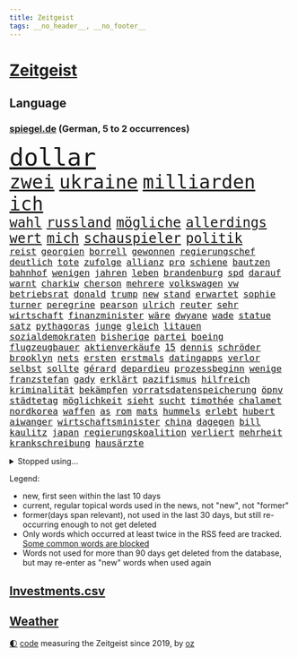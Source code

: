 ```yaml
---
title: Zeitgeist
tags: __no_header__, __no_footer__
---
```


# [Zeitgeist](https://oliz.io/zeitgeist/)

## Language

<h3><a href="https://www.spiegel.de" target="_blank">spiegel.de</a> (German, 5 to 2 occurrences)</h3>
<p style="font-family:monospace">
<span style="font-size:32pt"><a href="news_links.html#dollar" class="current">dollar</a></span>
<br>
<span style="font-size:25pt"><a href="news_links.html#zwei" class="current">zwei</a></span>
<span style="font-size:25pt"><a href="news_links.html#ukraine" class="current">ukraine</a></span>
<span style="font-size:25pt"><a href="news_links.html#milliarden" class="current">milliarden</a></span>
<span style="font-size:25pt"><a href="news_links.html#ich" class="current">ich</a></span>
<br>
<span style="font-size:18pt"><a href="news_links.html#wahl" class="current">wahl</a></span>
<span style="font-size:18pt"><a href="news_links.html#russland" class="current">russland</a></span>
<span style="font-size:18pt"><a href="news_links.html#mögliche" class="current">mögliche</a></span>
<span style="font-size:18pt"><a href="news_links.html#allerdings" class="current">allerdings</a></span>
<span style="font-size:18pt"><a href="news_links.html#wert" class="current">wert</a></span>
<span style="font-size:18pt"><a href="news_links.html#mich" class="current">mich</a></span>
<span style="font-size:18pt"><a href="news_links.html#schauspieler" class="current">schauspieler</a></span>
<span style="font-size:18pt"><a href="news_links.html#politik" class="current">politik</a></span>
<br>
<span style="font-size:12pt"><a href="news_links.html#reist" class="current">reist</a></span>
<span style="font-size:12pt"><a href="news_links.html#georgien" class="current">georgien</a></span>
<span style="font-size:12pt"><a href="news_links.html#borrell" class="new">borrell</a></span>
<span style="font-size:12pt"><a href="news_links.html#gewonnen" class="current">gewonnen</a></span>
<span style="font-size:12pt"><a href="news_links.html#regierungschef" class="current">regierungschef</a></span>
<span style="font-size:12pt"><a href="news_links.html#deutlich" class="current">deutlich</a></span>
<span style="font-size:12pt"><a href="news_links.html#tote" class="current">tote</a></span>
<span style="font-size:12pt"><a href="news_links.html#zufolge" class="current">zufolge</a></span>
<span style="font-size:12pt"><a href="news_links.html#allianz" class="current">allianz</a></span>
<span style="font-size:12pt"><a href="news_links.html#pro" class="current">pro</a></span>
<span style="font-size:12pt"><a href="news_links.html#schiene" class="current">schiene</a></span>
<span style="font-size:12pt"><a href="news_links.html#bautzen" class="current">bautzen</a></span>
<span style="font-size:12pt"><a href="news_links.html#bahnhof" class="current">bahnhof</a></span>
<span style="font-size:12pt"><a href="news_links.html#wenigen" class="current">wenigen</a></span>
<span style="font-size:12pt"><a href="news_links.html#jahren" class="current">jahren</a></span>
<span style="font-size:12pt"><a href="news_links.html#leben" class="current">leben</a></span>
<span style="font-size:12pt"><a href="news_links.html#brandenburg" class="current">brandenburg</a></span>
<span style="font-size:12pt"><a href="news_links.html#spd" class="current">spd</a></span>
<span style="font-size:12pt"><a href="news_links.html#darauf" class="current">darauf</a></span>
<span style="font-size:12pt"><a href="news_links.html#warnt" class="current">warnt</a></span>
<span style="font-size:12pt"><a href="news_links.html#charkiw" class="current">charkiw</a></span>
<span style="font-size:12pt"><a href="news_links.html#cherson" class="new">cherson</a></span>
<span style="font-size:12pt"><a href="news_links.html#mehrere" class="current">mehrere</a></span>
<span style="font-size:12pt"><a href="news_links.html#volkswagen" class="current">volkswagen</a></span>
<span style="font-size:12pt"><a href="news_links.html#vw" class="current">vw</a></span>
<span style="font-size:12pt"><a href="news_links.html#betriebsrat" class="current">betriebsrat</a></span>
<span style="font-size:12pt"><a href="news_links.html#donald" class="current">donald</a></span>
<span style="font-size:12pt"><a href="news_links.html#trump" class="current">trump</a></span>
<span style="font-size:12pt"><a href="news_links.html#new" class="current">new</a></span>
<span style="font-size:12pt"><a href="news_links.html#stand" class="current">stand</a></span>
<span style="font-size:12pt"><a href="news_links.html#erwartet" class="current">erwartet</a></span>
<span style="font-size:12pt"><a href="news_links.html#sophie" class="current">sophie</a></span>
<span style="font-size:12pt"><a href="news_links.html#turner" class="current">turner</a></span>
<span style="font-size:12pt"><a href="news_links.html#peregrine" class="new">peregrine</a></span>
<span style="font-size:12pt"><a href="news_links.html#pearson" class="new">pearson</a></span>
<span style="font-size:12pt"><a href="news_links.html#ulrich" class="current">ulrich</a></span>
<span style="font-size:12pt"><a href="news_links.html#reuter" class="current">reuter</a></span>
<span style="font-size:12pt"><a href="news_links.html#sehr" class="current">sehr</a></span>
<span style="font-size:12pt"><a href="news_links.html#wirtschaft" class="current">wirtschaft</a></span>
<span style="font-size:12pt"><a href="news_links.html#finanzminister" class="current">finanzminister</a></span>
<span style="font-size:12pt"><a href="news_links.html#wäre" class="current">wäre</a></span>
<span style="font-size:12pt"><a href="news_links.html#dwyane" class="new">dwyane</a></span>
<span style="font-size:12pt"><a href="news_links.html#wade" class="current">wade</a></span>
<span style="font-size:12pt"><a href="news_links.html#statue" class="current">statue</a></span>
<span style="font-size:12pt"><a href="news_links.html#satz" class="current">satz</a></span>
<span style="font-size:12pt"><a href="news_links.html#pythagoras" class="new">pythagoras</a></span>
<span style="font-size:12pt"><a href="news_links.html#junge" class="current">junge</a></span>
<span style="font-size:12pt"><a href="news_links.html#gleich" class="current">gleich</a></span>
<span style="font-size:12pt"><a href="news_links.html#litauen" class="current">litauen</a></span>
<span style="font-size:12pt"><a href="news_links.html#sozialdemokraten" class="current">sozialdemokraten</a></span>
<span style="font-size:12pt"><a href="news_links.html#bisherige" class="current">bisherige</a></span>
<span style="font-size:12pt"><a href="news_links.html#partei" class="current">partei</a></span>
<span style="font-size:12pt"><a href="news_links.html#boeing" class="current">boeing</a></span>
<span style="font-size:12pt"><a href="news_links.html#flugzeugbauer" class="current">flugzeugbauer</a></span>
<span style="font-size:12pt"><a href="news_links.html#aktienverkäufe" class="new">aktienverkäufe</a></span>
<span style="font-size:12pt"><a href="news_links.html#15" class="current">15</a></span>
<span style="font-size:12pt"><a href="news_links.html#dennis" class="current">dennis</a></span>
<span style="font-size:12pt"><a href="news_links.html#schröder" class="current">schröder</a></span>
<span style="font-size:12pt"><a href="news_links.html#brooklyn" class="current">brooklyn</a></span>
<span style="font-size:12pt"><a href="news_links.html#nets" class="new">nets</a></span>
<span style="font-size:12pt"><a href="news_links.html#ersten" class="current">ersten</a></span>
<span style="font-size:12pt"><a href="news_links.html#erstmals" class="current">erstmals</a></span>
<span style="font-size:12pt"><a href="news_links.html#datingapps" class="new">datingapps</a></span>
<span style="font-size:12pt"><a href="news_links.html#verlor" class="current">verlor</a></span>
<span style="font-size:12pt"><a href="news_links.html#selbst" class="current">selbst</a></span>
<span style="font-size:12pt"><a href="news_links.html#sollte" class="current">sollte</a></span>
<span style="font-size:12pt"><a href="news_links.html#gérard" class="new">gérard</a></span>
<span style="font-size:12pt"><a href="news_links.html#depardieu" class="new">depardieu</a></span>
<span style="font-size:12pt"><a href="news_links.html#prozessbeginn" class="current">prozessbeginn</a></span>
<span style="font-size:12pt"><a href="news_links.html#wenige" class="current">wenige</a></span>
<span style="font-size:12pt"><a href="news_links.html#franzstefan" class="new">franzstefan</a></span>
<span style="font-size:12pt"><a href="news_links.html#gady" class="new">gady</a></span>
<span style="font-size:12pt"><a href="news_links.html#erklärt" class="current">erklärt</a></span>
<span style="font-size:12pt"><a href="news_links.html#pazifismus" class="new">pazifismus</a></span>
<span style="font-size:12pt"><a href="news_links.html#hilfreich" class="new">hilfreich</a></span>
<span style="font-size:12pt"><a href="news_links.html#kriminalität" class="current">kriminalität</a></span>
<span style="font-size:12pt"><a href="news_links.html#bekämpfen" class="current">bekämpfen</a></span>
<span style="font-size:12pt"><a href="news_links.html#vorratsdatenspeicherung" class="new">vorratsdatenspeicherung</a></span>
<span style="font-size:12pt"><a href="news_links.html#öpnv" class="new">öpnv</a></span>
<span style="font-size:12pt"><a href="news_links.html#städtetag" class="new">städtetag</a></span>
<span style="font-size:12pt"><a href="news_links.html#möglichkeit" class="current">möglichkeit</a></span>
<span style="font-size:12pt"><a href="news_links.html#sieht" class="current">sieht</a></span>
<span style="font-size:12pt"><a href="news_links.html#sucht" class="current">sucht</a></span>
<span style="font-size:12pt"><a href="news_links.html#timothée" class="new">timothée</a></span>
<span style="font-size:12pt"><a href="news_links.html#chalamet" class="new">chalamet</a></span>
<span style="font-size:12pt"><a href="news_links.html#nordkorea" class="current">nordkorea</a></span>
<span style="font-size:12pt"><a href="news_links.html#waffen" class="current">waffen</a></span>
<span style="font-size:12pt"><a href="news_links.html#as" class="current">as</a></span>
<span style="font-size:12pt"><a href="news_links.html#rom" class="current">rom</a></span>
<span style="font-size:12pt"><a href="news_links.html#mats" class="current">mats</a></span>
<span style="font-size:12pt"><a href="news_links.html#hummels" class="current">hummels</a></span>
<span style="font-size:12pt"><a href="news_links.html#erlebt" class="current">erlebt</a></span>
<span style="font-size:12pt"><a href="news_links.html#hubert" class="current">hubert</a></span>
<span style="font-size:12pt"><a href="news_links.html#aiwanger" class="new">aiwanger</a></span>
<span style="font-size:12pt"><a href="news_links.html#wirtschaftsminister" class="current">wirtschaftsminister</a></span>
<span style="font-size:12pt"><a href="news_links.html#china" class="current">china</a></span>
<span style="font-size:12pt"><a href="news_links.html#dagegen" class="current">dagegen</a></span>
<span style="font-size:12pt"><a href="news_links.html#bill" class="current">bill</a></span>
<span style="font-size:12pt"><a href="news_links.html#kaulitz" class="current">kaulitz</a></span>
<span style="font-size:12pt"><a href="news_links.html#japan" class="current">japan</a></span>
<span style="font-size:12pt"><a href="news_links.html#regierungskoalition" class="current">regierungskoalition</a></span>
<span style="font-size:12pt"><a href="news_links.html#verliert" class="current">verliert</a></span>
<span style="font-size:12pt"><a href="news_links.html#mehrheit" class="current">mehrheit</a></span>
<span style="font-size:12pt"><a href="news_links.html#krankschreibung" class="current">krankschreibung</a></span>
<span style="font-size:12pt"><a href="news_links.html#hausärzte" class="new">hausärzte</a></span>
</p>
<details>
<summary>Stopped using...</summary>
<p class="former" style="font-size:12pt">
wirkte(1468) golf(1467) pakistan(1467) arsenal(1466) traf(1466) diskussion(1465) dritte(1465) elfmeter(1465) korruption(1465) livestream(1465) reduziert(1465) 2021(1464) atmosphäre(1464) wunsch(1464) kündigen(1463) vereinigten(1463) einzug(1462) florian(1462) führerschein(1462) illegalen(1462) leisten(1462) vorsitzende(1462) auftakt(1461) gefährlichen(1461) san(1461) 50000(1460) baby(1460) bitte(1460) entgegen(1460) geholt(1460) nahverkehr(1460) rassistische(1460) tatverdächtige(1460) dezember(1459) historiker(1459) länge(1459) längere(1459) monatelang(1459) niveau(1459) riss(1459) belgien(1458) sports(1458) thailand(1458) untersuchungsausschuss(1458) verfolgen(1458) vierte(1458) zverev(1458) gebaut(1457) gehalt(1457) großbritanniens(1457) klein(1457) menge(1457) militärs(1457) sinnvoll(1457) abstimmen(1456) aufgehoben(1456) gestoßen(1456) islamischen(1456) urlaub(1456) bestimmten(1455) dementiert(1455) pflege(1455) vertrauen(1455) afrika(1454) angeklagter(1454) langfristig(1454) babys(1453) fließt(1453) jedenfalls(1453) langen(1453) mitteln(1453) stoppt(1452) wende(1452) plädiert(1451) üben(1451) aufgenommen(1449) spüren(1449) anbieter(1448) freie(1447) fachleute(1445) abgebrochen(1444) offiziellen(1444) konsum(1443) züge(1443) kooperation(1440) drängen(1439) nationalen(1439) frisch(1438) harten(1438) hängen(1438) heftigen(1436) informiert(1436) journalist(1436) museum(1436) bestmarke(1434) profis(1434) großem(1433) reduzieren(1433) schrecken(1433) sportler(1433) fortsetzung(1432) stört(1427) beweise(1426) zdf(1417) flug(1416) herausforderungen(1416) lehrkräfte(1415) gebieten(1410) hitler(1401) aktionen(1393) wetterdienst(1379) diagnose(1352) rumänien(1277) werte(1269) finanziert(1266) abgegeben(1233) videoaufnahmen(1226) lehren(1220) schwäche(1206) sammelt(1203) ausnahme(1202) ohnehin(1194) verurteilung(1184) kameras(1158) 20000(1156) konzerns(1156) nachspielzeit(1148) immobilien(1127) offene(1117) abkommen(1095) einschätzungen(1087) zentralen(1087) stern(1082) methode(1063) laura(1049) einziger(1043) sank(1041) bundesinnenministerin(1020) bat(1018) hinzu(1010) ring(1007) inhalte(1005) herausgefunden(984) 49(979) ordnet(970) spiegeltitelstory(953) unmittelbar(951) typ(931) flüchten(929) königsklasse(925) niedersächsischen(922) erlauben(917) ausstieg(913) fußballerinnen(912) crew(908) heiß(893) konzerte(878) mordfall(874) prinzessin(872) joshua(855) spitzt(845) setzten(842) großaufgebot(833) kampagne(831) wissenschaft(830) zuhause(823) ähnlichen(810) aufmerksam(797) zivile(797) island(796) protestbewegung(792) hoffnungsträger(791) peru(783) kündigung(770) auseinander(768) verfassungsgericht(761) aufholjagd(755) überraschenden(739) methoden(738) aktivist(734) pakete(733) besatzung(729) zweifeln(728) bergen(726) indonesien(720) abbruch(715) eric(711) uskonzern(710) spielzeug(700) böhmermann(695) kritisierten(695) einstige(691) redet(691) deutschlandticket(684) überzeugen(683) abwehr(680) 47(672) asylbewerber(670) größeren(667) traut(667) kulturkampf(655) legendäre(654) zehnte(652) gegründet(647) erfolgreiche(641) emotionale(640) geldgeber(640) erlag(639) republikanische(622) filmen(615) nötigung(611) rechtsaußen(611) uefa(608) panik(607) unruhe(606) generäle(605) niger(593) eingeräumt(582) hamilton(581) lewis(581) betreiben(578) gesprächen(578) errichten(565) pen(564) veto(559) drama(556) behaupten(546) übergriff(546) geisel(545) lina(534) experiment(530) court(525) seltsame(522) vierten(520) umstieg(515) mohammed(507) watch(506) bekennt(499) prime(497) wuchs(495) achtjährige(492) cool(487) budget(485) rasen(484) marschflugkörper(482) klassiker(477) vorlegen(472) drückt(468) weile(468) ankunft(460) stockt(459) erderwärmung(455) travis(454) desaster(453) durchschnitt(453) juristin(444) immobilienmarkt(443) todesfall(443) wegovy(441) angefeindet(437) geflohen(437) gedreht(433) anlage(431) knie(422) bein(418) usschauspielerin(416) verglichen(415) roter(413) 24jährige(412) schwachen(411) brücken(409) arena(406) neuauflage(402) abgeschossen(389) ständige(387) hymne(386) attentäter(385) nszeit(385) verfolgte(385) einander(380) ai(379) bulls(376) spektakuläre(376) ausfälle(367) taxi(367) handball(365) angehende(363) kundgebungen(363) 2035(362) haftbefehle(361) kippt(359) emotionaler(358) nächte(357) sicherheitsvorkehrungen(355) streifenwagen(354) dokument(347) europameisterschaft(346) mancherorts(345) spdpolitikerin(345) sofia(342) mohammad(339) flensburg(333) einschnitte(328) freitagmorgen(322) bären(321) gewaltsam(321) franzose(320) golden(317) jacob(316) gewicht(315) reichweite(314) siegerin(314) geheimnisse(313) eingestürzten(312) indischen(312) regionalbahn(312) wählerinnen(308) trauen(303) entzogen(301) tausender(300) aktivistinnen(299) catherine(299) erfinder(296) dorthin(291) stürmt(290) gerufen(288) on(286) schritte(286) verstößt(286) air(285) luke(275) rammte(275) can(273) cotrainer(268) onlineplattform(268) single(268) machtwort(266) landsleuten(263) ausgang(262) spitzenpolitiker(260) behindert(259) senator(258) allgegenwärtig(256) leonardo(256) potsdam(256) stau(256) baltimore(255) notlandung(255) festhalten(249) heiraten(248) australier(247) herausforderer(247) landeschef(245) mauer(243) merkels(242) afdmann(241) gefälschte(241) wilden(241) landtagswahl(240) rechnungen(239) realistische(237) rechtlichen(237) verknüpft(237) negativ(236) teilten(236) cyrus(233) miley(233) begeistern(232) versetzt(232) vize(232) einlösen(231) sechste(230) gerieten(229) zwölfjähriger(228) erhältlich(227) beauftragt(226) bestellen(225) rechtslage(224) usvizepräsidentin(224) oleksandr(223) superreichen(221) zentimeter(221) berühmtes(220) autofahrerin(219) legten(219) herausfinden(217) beworfen(214) unschuld(214) kreativ(213) persönlichkeit(212) schülerinnen(212) tvshow(212) douglas(211) vereitelt(211) boxen(209) geringer(209) kigenerierte(209) malaysia(209) entlang(208) ersatz(207) ausfindig(206) vorsitzender(206) ausbremsen(204) kamerafrau(204) leo(204) spitzenkandidaten(201) boss(199) messen(199) panne(198) ko(197) fluglinie(196) prahlt(196) einblick(195) starliner(195) boxer(194) beeindruckende(192) ioc(192) rekonstruieren(192) kulissen(191) 2029(189) fester(189) heimatland(188) gesteht(187) höchst(187) katja(187) netzwerke(187) sozialer(187) leidenschaft(186) instanz(184) verläuft(184) bookingcom(183) grauen(182) set(182) neugebauer(181) schwung(181) dolly(180) parton(180) zelte(179) hisbollahkommandeur(177) starkregen(177) se(176) gerne(175) milchstraße(174) polizistin(174) toren(174) chrupalla(173) tino(173) hove(172) janet(172) schürt(172) caitlin(171) oberster(171) parteispitze(171) steinzeit(171) weltgrößten(171) chinese(170) polarisierung(170) serienkiller(170) witz(170) zahlreicher(170) revolutionswächter(169) staatskasse(169) coppola(166) normalität(166) schlägen(166) systematisch(166) unterschätzen(166) angetreten(165) autobranche(165) klug(165) flut(164) kürzer(164) mischt(164) sauer(164) beantworten(163) indiana(163) fahrenden(162) revanchiert(162) schmerzmittel(162) downing(161) immobilie(161) meistens(161) usgericht(161) amtsgericht(160) be(160) behindern(160) anlegen(158) kommentare(158) 46(157) eingestürzt(157) problematisch(157) schwächt(157) rekordwert(156) schwerwiegende(156) ideal(154) marcandré(154) stalking(154) stegen(154) taktik(154) ter(154) geheiratet(153) beleuchtet(151) festnehmen(151) ratte(151) vergnügen(151) döner(150) geldwäsche(150) adams(149) besitzt(149) einsätze(149) hitlers(149) kulturgut(149) präparierten(149) rindern(149) vogelgrippe(149) schuldspruch(148) annkatrin(147) beschimpfungen(147) unterhalten(145) ausweiten(144) azubis(144) aufgeheizt(143) pech(143) aufkommen(142) reichsbürgerprozess(142) eigenheim(141) regensburg(141) cybercrime(140) erzwingen(140) gelbe(140) heidenreichs(140) pionier(140) grünenvorsitzende(139) populär(139) besucherin(138) papiere(138) amerikanerin(137) rasmus(137) tante(137) wahlergebnis(137) wartezeiten(137) 26jährige(136) anschlagspläne(136) buhlt(136) heinz(136) bevorstehenden(134) mali(134) tenniskarriere(134) versetzen(134) ausgesagt(133) krimi(132) tausendfach(132) unmittelbarer(132) zeugin(132) datenschutz(131) pausiert(130) schleudert(130) usbehörden(130) athlet(129) fußballplatz(129) gegenwind(129) griechische(129) 200000(128) jacques(128) nachrichtenagentur(128) schwarzwald(128) emaus(127) gallant(127) plünderungen(127) ukrainischem(127) spazieren(126) verschwörungsmythen(126) yoav(126) datenanalyse(125) h5n1(125) aufgestiegen(124) schwule(124) 650(122) milieu(122) rettungsteams(122) stationen(121) volkswirtschaft(121) ereignisse(120) gewaltsamen(120) hagelte(120) mitgerissen(120) mitleid(120) lösungen(119) unlösbare(119) überschwemmung(119) auswärtsspiel(118) großartigen(118) steigender(118) falschem(117) typen(117) üblichen(117) angelique(116) badischen(116) kerber(116) gleitschirmflieger(115) knieverletzung(115) tiefpunkt(115) buchsteiner(114) unterlagen(114) vielfalt(114) geschäftsmann(113) natoostflanke(113) angelina(112) einfachere(112) flüchteten(112) jolie(112) stream(112) wahlergebnisse(112) axel(111) beschleunigt(111) funk(111) janine(111) kreative(111) nachtzug(111) versichert(111) windböe(111) wissler(111) blaue(110) krone(110) löscht(110) weltraum(110) youtuber(110) weltstars(109) wimbledon(109) gebrochene(108) woanders(108) fußballspiel(107) berührt(106) heiratet(106) hollywoodstars(106) look(106) praktisch(106) zehnkämpfer(106) indonesischen(105) schiefgehen(105) wahlbeteiligung(105) dicaprio(103) gegenzug(103) organisierter(103) vordergrund(103) winslet(103) fieber(102) gemeinsames(102) legalisieren(102) medikament(102) moderierte(102) tagsüber(102) wars(102) fördergeldaffäre(101) daddy(100) demokrat(100) internetstar(100) just(100) zahlte(100) beschert(99) blutige(99) alkoholfahrt(98) hochwasserkatastrophe(98) sechser(98) sichtbar(98) gefilmt(97) gelaunt(97) stünden(97) örtliche(97) 27jähriger(96) rico(96) unwettern(96) angehalten(95) dates(95) eingebüßt(95) mel(95) peinlich(95) schwarzarbeit(95) ungewöhnliches(95) erwischt(94) chronologie(93) massen(93) flohen(92) 70000(91) stromausfällen(91) 38jährige(90) beieinander(90) rossi(90) satellitenbilder(90) schiffs(90) vollgas(90) wetterextreme(90) akt(89) erschüttern(89) exweltmeister(89) fiasko(89) financial(89) niedrigsten(89) palästinensers(89) relevanz(89) spieltagen(89) steuert(89) zugunsten(89) afdwähler(88) erdloch(88) raumfahrtsparte(88) ökosystem(88) ausgetreten(87) entsprechenden(87) verbrennern(87) verräter(87) america(86) cnn(86) emviertelfinale(86) kulturelle(86) parteivorstand(86) sozialpolitik(86) waldbrände(86) weiwei(86) abnehmspritzen(85) ausschüsse(85) sandbank(85) ungleichen(85) einholen(84) existiert(84) istanbuler(84) schnitzel(84) starkem(84) zuspruch(84) östliche(84) gasexplosion(83) kühen(83) schmiedet(83) vogelgrippevirus(83) gleichgültigkeit(82) militärhistorischen(82) usküste(82) beirren(81) fanliebling(81) löschen(81) mitgemacht(81) abgenommen(80) brigitte(80) ungemütlich(80) aussichtslos(79) durststrecke(79) gespaltenes(79) gruppenphase(79) sortiert(79) stiehlt(79) untergang(79) werksleiter(79) archäologin(78) einmalige(78) follower(78) grundsicherung(78) kanzlerkandidatin(78) kater(78) kochinstitut(78) kongressabgeordnete(78) nizza(78) schreckmomente(78) abgründe(77) covorsitzenden(77) fernsehübertragung(77) haug(77) urnen(77) ablenken(76) auftrieb(76) beunruhigenden(76) cucurella(76) fußballfolklore(76) marc(76) burnout(75) enttarnen(75) sparprogramm(75) waggon(75) yellowstonenationalpark(75) 25000(74) eingeklemmt(74) langstreckenwaffen(74) musikalisch(74) radsports(74) rustprozess(74) verbandschef(74) westerns(74) beschützt(73) ideologische(73) pakistans(73) rettungseinsatz(73) schuldfrage(73) todesangst(73) undichten(73) badewanne(72) heldin(72) melbourne(72) perücke(72) scharfzüngige(72) schlusslicht(72) stimmenfang(72) mobilisieren(71) toskana(71) tragischem(71) transport(71) wappnet(71) alabama(70) albstadt(70) analysen(70) geschwächt(70) kanzlerkandidatur(70) schulgebäude(70) ausgestattet(69) behauptete(69) hinüber(69) klimakonferenz(69) melania(69) verhandlungslösung(69) zugesagt(69) eigenschaften(68) fahnenflucht(68) landesweite(68) vera(68) verschärften(68) woken(68) abfuhr(67) akzente(67) attentatsversuch(67) clankriminalität(67) kontrahenten(67) parkinsonerkrankung(67) theorie(67) ächzt(67) aktionäre(66) brasilianerin(66) erblickt(66) findige(66) kubicki(66) lateinamerika(66) marianne(66) monatelangen(66) northvolt(66) propagandamedien(66) sensoren(66) 131(65) aids(65) erklärungsnot(65) eskalationsstufe(65) rechtsextremes(65) schiffbauer(65) 6000(64) präsidentschaftswahlkampf(64) spdmitglieder(64) starmers(64) uspolitik(64) vertretern(64) entfachen(63) gemeldete(63) klischees(63) lautet(63) masche(63) pegelstand(63) slogan(62) symbole(62) widerspruch(62) altstadt(61) aziz(61) befeuert(61) brandenburgs(61) ifoindex(61) kulturhistorische(61) nachfahren(61) schafe(61) sprengsatz(61) waffenbesitz(61) brettern(60) it(60) umgebauten(60) bach(59) beschmieren(59) dhl(59) hussein(59) indizien(59) jet(59) klinikum(59) konkreter(59) regionalen(59) umlaufbahn(59) weitreichender(59) 1900(58) 2008(58) aggressive(58) arnold(58) ermöglicht(58) kz(58) schwarzenegger(58) taiwanstraße(58) taucher(58) zäsur(58) übereinander(58) einladen(57) mitbestimmt(57) musikalische(57) nickel(57) tätowieren(57) verschickte(57) 29jährige(56) begehrten(56) durchsuchten(56) flecken(56) gleis(56) stadions(56) abrupt(55) belege(55) bevorstehen(55) connecticut(55) durow(55) geübt(55) idole(55) pawel(55) telegramchef(55) trumpattentäter(55) wohnungsdurchsuchung(55) 18000(54) erleichtern(54) norddeutschen(54) abbau(53) armeechef(53) asteroiden(53) biologische(53) führungsriege(53) kokainfunde(53) satiriker(53) strafverfolgung(53) zugreifen(53) betrugs(52) boeingchef(52) bäder(52) eindeutige(52) karre(52) nina(52) signale(52) eisbär(51) eisbären(51) fassade(51) liefen(51) probezeit(51) ramelow(51) schießerei(51) tatortstar(51) asiatischen(50) bekanntgabe(50) geruchssinn(50) hochgefahren(50) koordinierte(50) punktet(50) verfasst(50) fahrerin(49) fernsteuern(49) from(49) krönt(49) notenbank(49) süchtige(49) asteroid(48) betriebsratsvorsitzende(48) komitees(48) skulptur(48) autofahrten(47) daniela(47) dichtmachen(47) lynch(47) opferangehörigen(47) pferden(47) pianist(47) rauchwolken(47) rückführungen(47) schwankungen(47) ziviler(47) 47000(46) abschuss(46) glücksspiel(46) jugendpornografische(46) schmeißen(46) schriftstellerverband(46) schrägen(46) tvrechte(46) basketballs(45) erben(45) finanzexperten(45) gespannt(45) sadiq(45) fußwege(44) khan(44) künstlichen(44) leitindex(44) linienbus(44) multiple(44) poesie(44) postmoderne(44) rechtsradikaler(44) satan(44) verunstaltet(44) zweistelligen(44) zwischenbilanz(44) drogenhändler(43) júnior(43) polizeischutz(43) softwareupdate(43) trumplager(43) abo(42) aufarbeiten(42) ausgetauscht(42) frisuren(42) kenne(42) plattformen(42) rekrutiert(42) 30000(41) benutzte(41) drohender(41) filialen(41) gesunkenen(41) himmelskörpers(41) mutig(41) ubahn(41) zwergflusspferd(41) überwachen(41) ausdauernd(40) fahrerflucht(40) hob(40) krankenkasse(40) schwedischer(40) spdministerpräsident(40) betreibern(39) militanten(39) buchenwald(38) entsenden(38) episoden(38) afdpolitikerin(37) agrarminister(37) befahren(37) dieselben(37) explodieren(37) gratulieren(37) hinschaut(37) lenkt(37) mtv(37) regensburger(37) wohnsitz(37) überrumpelt(37) abgesetzt(36) einzusetzen(36) gesunden(36) trage(36) tschad(36) celle(35) egoshow(35) libyen(35) maßstab(35) retrospektive(35) tournee(35) traditionsklub(35) beklagte(34) depot(34) kollabiert(34) rohstoffen(34) trost(34) with(34) antichristie(33) bespielt(33) francis(33) kolkata(33) leitzins(33) megalopolis(33) rechtspartei(33) solinger(33) bayesian(32) gesunkene(32) gunst(32) krankenhäusern(32) zweitgrößte(32) design(31) heikle(31) leserwettbewerb(31) luis(31) macklemore(31) mathematik(31) mönchengladbach(31) überwacht(31) boote(30) covorsitzende(30) dfbtorhüter(30) jugendtrainer(30) motorradfahrer(30) richterinnen(30) beschädigter(29) brandbekämpfung(29) erfurter(29) oprah(29) telegram(29) wiederholung(29) winfrey(29) brandenburgwahl(28) mickey(28) nordseeinsel(28) produktiv(28) türkisches(28) zwangen(28) amira(27) börner(27) commerzbank(27) intensivstation(27) jegliche(27) karsten(27) unglücksnacht(27) vollstreckt(27) usbundesstaaten(26) zielt(26) bergwacht(25) cringe(25) fatman(25) gießkanne(25) karina(25) komplexe(25) magische(25) schicksalswahl(25) schwerverletzten(25) scoop(25) anwendungen(24) drehorte(24) freigestellt(24) geboten(24) mobiltelefon(24) ten(24) teuersten(24) vorgemacht(24) wolfsburger(24) überstand(24) abschiebeflüge(23) akzeptiert(23) autoherstellers(23) cavallo(23) ea(23) tatorts(23) vorteil(23) vwbetriebsratschefin(23) guardian(22) kurt(22) stabilisiert(22) starlink(22) strukturen(22) ansatz(21) ergründen(21) farm(21) frauenhass(21) isaac(21) kopfankopfrennen(21) liveanalyse(21) pädagogische(21) vorbeifahren(21) brüdern(20) geringe(20) how(20) schleuserbande(20) sensationelle(20) westlicher(20) wunderwaffe(20) beeinflusst(19) erholung(19) vergewaltigen(19) verhaftungen(19) weltmeisterteam(19) yorks(19) zwang(19) afderfolge(18) ausstand(18) direktorin(18) februar(18) mittels(18) raubüberfall(18) stimmzettel(18) behinderten(17) kommandeure(17) zerbröselt(17) zweitem(17) abgesackt(16) babelsberg(16) furtwängler(16) klärung(16) lieferanten(16) pokalspiel(16) spanienrundfahrt(16) sparmaßnahmen(16) unogeneralversammlung(16) zehnfache(16) polizeichef(15) testweise(15) unicredit(15) viertes(15) ansprechen(14) anzulocken(14) dortigen(14) miller(14) prüfungen(14) spiegelkorrespondenten(14) videobotschaft(14) wette(14) beweismittel(13) bildungsausschusses(13) chialo(13) eagles(13) euphorisch(13) gerede(13) großmütter(13) konzerttickets(13) kritikern(13) osteuropa(13) wählern(13) dominique(12) highway(12) jochen(12) leitbild(12) pegelstände(12) verwandten(12) crumbach(11) edmundo(11) ekelhaft(11) feuerwehreinsatz(11) inselstaaten(11) kommender(11) wuppertal(11)
</p>
</details>
<p>Legend:
<ul>
<li><span class="new">new</span>, first seen within the last 10 days</li>
<li><span class="current">current</span>, regular topical words used in the news, not "new", not "former"</li>
<li><span class="former">former(days span relevant)</span>, not used in the last 30 days, but still re-occurring enough to not get deleted</li>
<li>Only words which occurred at least twice in the RSS feed are tracked. <a href="language/filters.py">Some common words are blocked</a></li>
<li>Words not used for more than 90 days get deleted from the database, but may re-enter as "new" words when used again</li>
</ul>
</p>

## [Investments](investments.html)[.csv](investments.csv)

## [Weather](weather.html)

<footer>
<a href="javascript:toggleTheme()" class="nav">🌓</a>
<a href="https://github.com/ooz/zeitgeist">code</a> measuring the Zeitgeist since 2019, by <a href="https://oliz.io">oz</a>
</footer>
